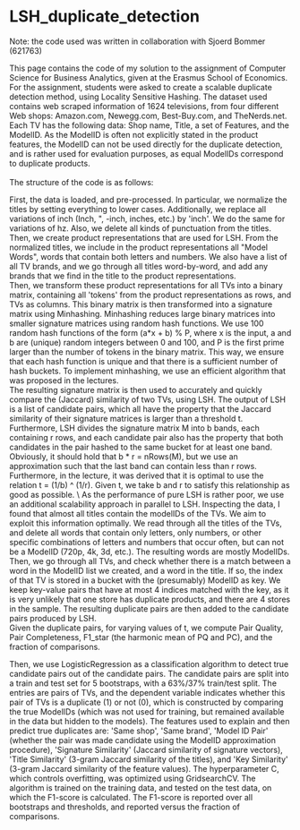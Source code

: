 # LSH_duplicate_detection

Note: the code used was written in collaboration with Sjoerd Bommer (621763)

This page contains the code of my solution to the assignment of Computer Science for Business Analytics, given at the Erasmus School of Economics. \
For the assignment, students were asked to create a scalable duplicate detection method, using Locality Sensitive Hashing. The dataset used contains web scraped information of 1624 televisions, from four different Web shops: Amazon.com, Newegg.com, Best-Buy.com, and TheNerds.net. Each TV has the following data: Shop name, Title, a set of Features, and the ModelID. As the ModelID is often not explicitly stated in the product features, the ModelID can not be used directly for the duplicate detection, and is rather used for evaluation purposes, as equal ModelIDs correspond to duplicate products.\
\
The structure of the code is as follows: 

First, the data is loaded, and pre-processed. In particular, we normalize the titles by setting everything to lower cases. Additionally, we replace all variations of inch (Inch, ", -inch, inches, etc.) by 'inch'. We do the same for variations of hz. Also, we delete all kinds of punctuation from the titles. \
Then, we create product representations that are used for LSH. From the normalized titles, we include in the product representations all "Model Words", words that contain both letters and numbers. We also have a list of all TV brands, and we go through all titles word-by-word, and add any brands that we find in the title to the product representations. \
Then, we transform these product representations for all TVs into a binary matrix, containing all 'tokens' from the product representations as rows, and TVs as columns. This binary matrix is then transformed into a signature matrix using Minhashing. Minhashing reduces large binary matrices into smaller signature matrices using random hash functions. We use 100 random hash functions of the form (a*x + b) % P, where x is the input, a and b are (unique) random integers between 0 and 100, and P is the first prime larger than the number of tokens in the binary matrix. This way, we ensure that each hash function is unique and that there is a sufficient number of hash buckets. To implement minhashing, we use an efficient algorithm that was proposed in the lectures. \
The resulting signature matrix is then used to accurately and quickly compare the (Jaccard) similarity of two TVs, using LSH. The output of LSH is a list of candidate pairs, which all have the property that the Jaccard similarity of their signature matrices is larger than a threshold t. Furthermore, LSH divides the signature matrix M into b bands, each containing r rows, and each candidate pair also has the property that both candidates in the pair hashed to the same bucket for at least one band. Obviously, it should hold that b * r = nRows(M), but we use an approximation such that the last band can contain less than r rows. Furthermore, in the lecture, it was derived that it is optimal to use the relation t = (1/b) ^ (1/r). Given t, we take b and r to satisfy this relationship as good as possible. \ 
As the performance of pure LSH is rather poor, we use an additional scalability approach in parallel to LSH. Inspecting the data, I found that almost all titles contain the modelIDs of the TVs. We aim to exploit this information optimally. We read through all the titles of the TVs, and delete all words that contain only letters, only numbers, or other specific combinations of letters and numbers that occur often, but can not be a ModelID (720p, 4k, 3d, etc.). The resulting words are mostly ModelIDs. Then, we go through all TVs, and check whether there is a match between a word in the ModelID list we created, and a word in the title. If so, the index of that TV is stored in a bucket with the (presumably) ModelID as key. We keep key-value pairs that have at most 4 indices matched with the key, as it is very unlikely that one store has duplicate products, and there are 4 stores in the sample. The resulting duplicate pairs are then added to the candidate pairs produced by LSH. \
Given the duplicate pairs, for varying values of t, we compute Pair Quality, Pair Completeness, F1_star (the harmonic mean of PQ and PC), and the fraction of comparisons. 

Then, we use LogisticRegression as a classification algorithm to detect true candidate pairs out of the candidate pairs. The candidate pairs are split into a train and test set for 5 bootstraps, with a 63%/37% train/test split. The entries are pairs of TVs, and the dependent variable indicates whether this pair of TVs is a duplicate (1) or not (0), which is constructed by comparing the true ModelIDs (which was not used for training, but remained available in the data but hidden to the models). The features used to explain and then predict true duplicates are: 'Same shop', 'Same brand', 'Model ID Pair' (whether the pair was made candidate using the ModelID approximation procedure), 'Signature Similarity' (Jaccard similarity of signature vectors), 'Title Similarity' (3-gram Jaccard similarity of the titles), and 'Key Similarity' (3-gram Jaccard similarity of the feature values). The hyperparameter C, which controls overfitting, was optimized using GridsearchCV. The algorithm is trained on the training data, and tested on the test data, on which the F1-score is calculated. The F1-score is reported over all bootstraps and thresholds, and reported versus the fraction of comparisons. 
